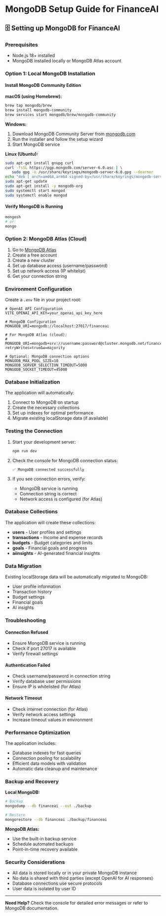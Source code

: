 # MongoDB Setup Guide for FinanceAI

## 🗄️ Setting up MongoDB for FinanceAI

### **Prerequisites**
- Node.js 18+ installed
- MongoDB installed locally or MongoDB Atlas account

### **Option 1: Local MongoDB Installation**

#### **Install MongoDB Community Edition**

**macOS (using Homebrew):**
```bash
brew tap mongodb/brew
brew install mongodb-community
brew services start mongodb/brew/mongodb-community
```

**Windows:**
1. Download MongoDB Community Server from [mongodb.com](https://www.mongodb.com/try/download/community)
2. Run the installer and follow the setup wizard
3. Start MongoDB service

**Linux (Ubuntu):**
```bash
sudo apt-get install gnupg curl
curl -fsSL https://pgp.mongodb.com/server-6.0.asc | \
   sudo gpg -o /usr/share/keyrings/mongodb-server-6.0.gpg --dearmor
echo "deb [ arch=amd64,arm64 signed-by=/usr/share/keyrings/mongodb-server-6.0.gpg ] https://repo.mongodb.org/apt/ubuntu jammy/mongodb-org/6.0 multiverse" | sudo tee /etc/apt/sources.list.d/mongodb-org-6.0.list
sudo apt-get update
sudo apt-get install -y mongodb-org
sudo systemctl start mongod
sudo systemctl enable mongod
```

#### **Verify MongoDB is Running**
```bash
mongosh
# or
mongo
```

### **Option 2: MongoDB Atlas (Cloud)**

1. Go to [MongoDB Atlas](https://www.mongodb.com/atlas)
2. Create a free account
3. Create a new cluster
4. Set up database access (username/password)
5. Set up network access (IP whitelist)
6. Get your connection string

### **Environment Configuration**

Create a `.env` file in your project root:

```env
# OpenAI API Configuration
VITE_OPENAI_API_KEY=your_openai_api_key_here

# MongoDB Configuration
MONGODB_URI=mongodb://localhost:27017/financeai

# For MongoDB Atlas (cloud):
# MONGODB_URI=mongodb+srv://username:password@cluster.mongodb.net/financeai?retryWrites=true&w=majority

# Optional: MongoDB connection options
MONGODB_MAX_POOL_SIZE=10
MONGODB_SERVER_SELECTION_TIMEOUT=5000
MONGODB_SOCKET_TIMEOUT=45000
```

### **Database Initialization**

The application will automatically:
1. Connect to MongoDB on startup
2. Create the necessary collections
3. Set up indexes for optimal performance
4. Migrate existing localStorage data (if available)

### **Testing the Connection**

1. Start your development server:
   ```bash
   npm run dev
   ```

2. Check the console for MongoDB connection status:
   ```
   ✅ MongoDB connected successfully
   ```

3. If you see connection errors, verify:
   - MongoDB service is running
   - Connection string is correct
   - Network access is configured (for Atlas)

### **Database Collections**

The application will create these collections:
- **users** - User profiles and settings
- **transactions** - Income and expense records
- **budgets** - Budget categories and limits
- **goals** - Financial goals and progress
- **aiinsights** - AI-generated financial insights

### **Data Migration**

Existing localStorage data will be automatically migrated to MongoDB:
- User profile information
- Transaction history
- Budget settings
- Financial goals
- AI insights

### **Troubleshooting**

#### **Connection Refused**
- Ensure MongoDB service is running
- Check if port 27017 is available
- Verify firewall settings

#### **Authentication Failed**
- Check username/password in connection string
- Verify database user permissions
- Ensure IP is whitelisted (for Atlas)

#### **Network Timeout**
- Check internet connection (for Atlas)
- Verify network access settings
- Increase timeout values in environment

### **Performance Optimization**

The application includes:
- Database indexes for fast queries
- Connection pooling for scalability
- Efficient data models with validation
- Automatic data cleanup and maintenance

### **Backup and Recovery**

**Local MongoDB:**
```bash
# Backup
mongodump --db financeai --out ./backup

# Restore
mongorestore --db financeai ./backup/financeai
```

**MongoDB Atlas:**
- Use the built-in backup service
- Schedule automated backups
- Point-in-time recovery available

### **Security Considerations**

- All data is stored locally or in your private MongoDB instance
- No data is shared with third parties (except OpenAI for AI responses)
- Database connections use secure protocols
- User data is isolated by user ID

---

**Need Help?** Check the console for detailed error messages or refer to MongoDB documentation.
